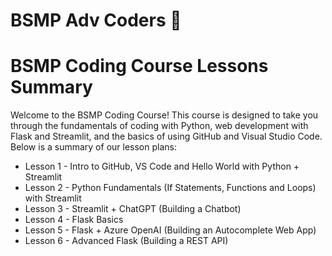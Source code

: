# BSMP Adv Coders 🤖

# BSMP Coding Course Lessons Summary

Welcome to the BSMP Coding Course! This course is designed to take you through the fundamentals of coding with Python, web development with Flask and Streamlit, and the basics of using GitHub and Visual Studio Code. Below is a summary of our lesson plans:

- Lesson 1 - Intro to GitHub, VS Code and Hello World with Python + Streamlit
- Lesson 2 - Python Fundamentals (If Statements, Functions and Loops) with Streamlit
- Lesson 3 - Streamlit + ChatGPT (Building a Chatbot)
- Lesson 4 - Flask Basics
- Lesson 5 - Flask + Azure OpenAI (Building an Autocomplete Web App)
- Lesson 6 - Advanced Flask (Building a REST API)
